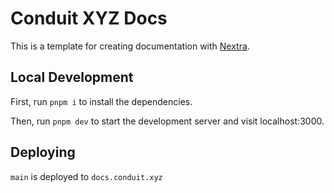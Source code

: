 # Conduit XYZ Docs

This is a template for creating documentation with [Nextra](https://nextra.site).

## Local Development

First, run `pnpm i` to install the dependencies.

Then, run `pnpm dev` to start the development server and visit localhost:3000.

## Deploying

`main` is deployed to `docs.conduit.xyz`

